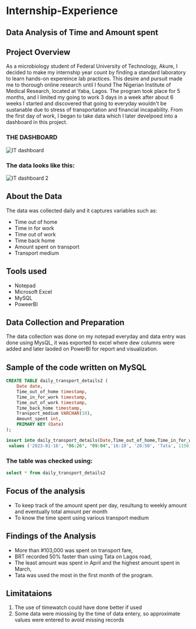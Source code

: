 # Internship-Experience

## Data Analysis of Time and Amount spent

## Project Overview
As a microbiology student of Federal University of Technology, Akure, I decided to make my internship year count by finding a standard laboratory to learn hands-on expereince lab practices. This desire and pursuit made me to thorough online research until I found The Nigerian Institute of Medical Research, located at Yaba, Lagos.
The program took place for 5 months, and I limited my going to work 3 days in a week after about 6 weeks I started and discovered that going to everyday wouldn't be sustanable due to stress of transportation and financial incapability.
From the first day of work, I began to take data which I later develpoed into a dashboard in this project.

### THE DASHBOARD
![IT dashboard](https://github.com/HisHeir/Internship-Experience/assets/165808027/502bb6bb-f51a-407f-ae1f-08fe86bc7f00)

### The data looks like this:
![IT dashboard 2](https://github.com/HisHeir/Internship-Experience/assets/165808027/74e77dd6-fd39-4da8-95c1-e257ea12dfef)


## About the Data
The data was collected daily and it captures variables such as:
- Time out of home
- Time in for work
- Time out of work
- Time back home
- Amount spent on transport
- Transport medium

## Tools used
- Notepad
- Microsoft Excel
- MySQL
- PoweerBI

## Data Collection and Preparation
The data collection was done on my notepad everyday and data entry was done using MysQL, it was exported to excel where dew columns were added and later laoded on PowerBI for report and visualization.

## Sample of the code written on MySQL
```sql
CREATE TABLE daily_transport_details2 (
    Date date,
    Time_out_of_home timestamp,
    Time_in_for_work timestamp,
    Time_out_of_work timestamp,
    Time_back_home timestamp,
    Transport_medium VARCHAR(10),
    Amount_spent int,
    PRIMARY KEY (Date)
);
```
```sql
insert into daily_transport_details(Date,Time_out_of_home,Time_in_for_work,Time_out_of_work,Time_back_home,Transport_medium,Amount_spent)
 values ('2023-01-16', "06:26", "09:04",'16:10', '20:50', 'Tata', 1150),('2023-01-17', "06:30", "08:24",'16:25', '21:00', 'Tata', 1100),
```

### The table was checked using:
```sql
select * from daily_transport_details2
```
## Focus of the analysis
- To keep track of the amount spent per day, resultung to weekly amount and eventually total amount per month
- To know the time spent using various transport medium

## Findings of the Analysis
- More than #103,000 was spent on transport fare,
- BRT recorded 50% faster than using Tata on Lagos road,
- The least amount was spent in April and the highest amount spent in March,
- Tata was used the most in the first month of the program.

## Limitataions

  1. The use of timewatch could have done better if used
  2. Some data were miossing by the time of data entery, so approximate values were entered to avoid missing records
